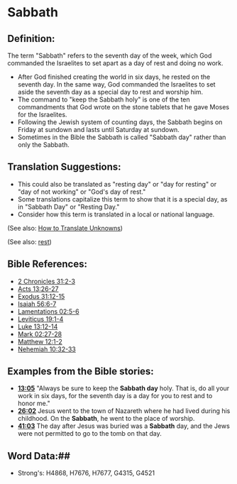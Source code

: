 # Sabbath #

## Definition: ##

The term "Sabbath" refers to the seventh day of the week, which God commanded the Israelites to set apart as a day of rest and doing no work.

* After God finished creating the world in six days, he rested on the seventh day. In the same way, God commanded the Israelites to set aside the seventh day as a special day to rest and worship him.
* The command to "keep the Sabbath holy" is one of the ten commandments that God wrote on the stone tablets that he gave Moses for the Israelites.
* Following the Jewish system of counting days, the Sabbath begins on Friday at sundown and lasts until Saturday at sundown.
* Sometimes in the Bible the Sabbath is called "Sabbath day" rather than only the Sabbath. 

## Translation Suggestions: ##

* This could also be translated as "resting day" or "day for resting" or "day of not working" or "God's day of rest."
* Some translations capitalize this term to show that it is a special day, as in "Sabbath Day" or "Resting Day."
* Consider how this term is translated in a local or national language.

(See also: [How to Translate Unknowns](rc://en/ta/man/translate/translate-unknown))

(See also: [rest](../kt/rest.md))

## Bible References: ##

* [2 Chronicles 31:2-3](rc://en/tn/help/2ch/31/02)
* [Acts 13:26-27](rc://en/tn/help/act/13/26)
* [Exodus 31:12-15](rc://en/tn/help/exo/31/12)
* [Isaiah 56:6-7](rc://en/tn/help/isa/56/06)
* [Lamentations 02:5-6](rc://en/tn/help/lam/02/05)
* [Leviticus 19:1-4](rc://en/tn/help/lev/19/01)
* [Luke 13:12-14](rc://en/tn/help/luk/13/12)
* [Mark 02:27-28](rc://en/tn/help/mrk/02/27)
* [Matthew 12:1-2](rc://en/tn/help/mat/12/01)
* [Nehemiah 10:32-33](rc://en/tn/help/neh/10/32)

## Examples from the Bible stories: ##

* __[13:05](rc://en/tn/help/obs/13/05)__ "Always be sure to keep the __Sabbath day__  holy. That is, do all your work in six days, for the seventh day is a day for you to rest and to honor me."
* __[26:02](rc://en/tn/help/obs/26/02)__ Jesus went to the town of Nazareth where he had lived during his childhood. On the __Sabbath__, he went to the place of worship.
* __[41:03](rc://en/tn/help/obs/41/03)__ The day after Jesus was buried was a __Sabbath__  day, and the Jews were not permitted to go to the tomb on that day.

## Word Data:##

* Strong's: H4868, H7676, H7677, G4315, G4521

